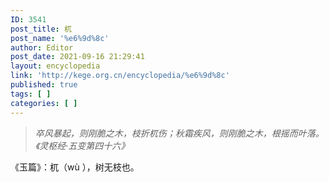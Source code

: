 ```yaml
---
ID: 3541
post_title: 杌
post_name: '%e6%9d%8c'
author: Editor
post_date: 2021-09-16 21:29:41
layout: encyclopedia
link: 'http://kege.org.cn/encyclopedia/%e6%9d%8c'
published: true
tags: [ ]
categories: [ ]
---
```

<blockquote><em>卒风暴起，则刚脆之木，枝折杌伤；秋霜疾风，则刚脆之木，根摇而叶落。《灵枢经·五变第四十六》</em></blockquote>
《玉篇》：杌（wù ），树无枝也。